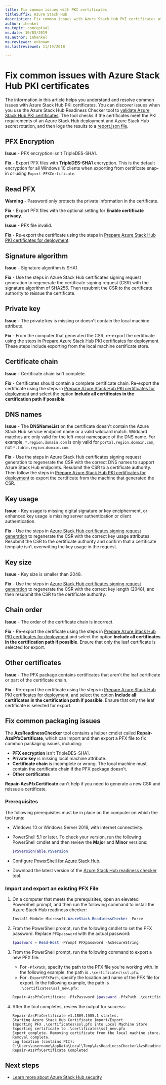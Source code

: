 ```yaml
---
title: Fix common issues with PKI certificates
titleSuffix: Azure Stack Hub
description: Fix common issues with Azure Stack Hub PKI certificates using the Azure Stack Hub Readiness Checker.
author: ihenkel
ms.topic: conceptual
ms.date: 10/03/2019
ms.author: inhenkel
ms.reviewer: unknown
ms.lastreviewed: 11/19/2018

---
```


# Fix common issues with Azure Stack Hub PKI certificates

The information in this article helps you understand and resolve common issues with Azure Stack Hub PKI certificates. You can discover issues when you use the Azure Stack Hub Readiness Checker tool to [validate Azure Stack Hub PKI certificates](azure-stack-validate-pki-certs.md). The tool checks if the certificates meet the PKI requirements of an Azure Stack Hub deployment and Azure Stack Hub secret rotation, and then logs the results to a [report.json file](azure-stack-validation-report.md).  

## PFX Encryption

**Issue** - PFX encryption isn't TripleDES-SHA1.

**Fix** - Export PFX files with **TripleDES-SHA1** encryption. This is the default encryption for all Windows 10 clients when exporting from certificate snap-in or using `Export-PFXCertificate`.

## Read PFX

**Warning** - Password only protects the private information in the certificate.  

**Fix** - Export PFX files with the optional setting for **Enable certificate privacy**.  

**Issue** - PFX file invalid.  

**Fix** - Re-export the certificate using the steps in [Prepare Azure Stack Hub PKI certificates for deployment](azure-stack-prepare-pki-certs.md).

## Signature algorithm

**Issue** - Signature algorithm is SHA1.

**Fix** - Use the steps in Azure Stack Hub certificates signing request generation to regenerate the certificate signing request (CSR) with the signature algorithm of SHA256. Then resubmit the CSR to the certificate authority to reissue the certificate.

## Private key

**Issue** - The private key is missing or doesn't contain the local machine attribute.  

**Fix** - From the computer that generated the CSR, re-export the certificate using the steps in [Prepare Azure Stack Hub PKI certificates for deployment](azure-stack-prepare-pki-certs.md#prepare-certificates-for-deployment). These steps include exporting from the local machine certificate store.

## Certificate chain

**Issue** - Certificate chain isn't complete.  

**Fix** - Certificates should contain a complete certificate chain. Re-export the certificate using the steps in [Prepare Azure Stack Hub PKI certificates for deployment](azure-stack-prepare-pki-certs.md#prepare-certificates-for-deployment) and select the option **Include all certificates in the certification path if possible**.

## DNS names

**Issue** - The **DNSNameList** on the certificate doesn't contain the Azure Stack Hub service endpoint name or a valid wildcard match. Wildcard matches are only valid for the left-most namespace of the DNS name. For example, `*.region.domain.com` is only valid for `portal.region.domain.com`, not `*.table.region.domain.com`.

**Fix** - Use the steps in Azure Stack Hub certificates signing request generation to regenerate the CSR with the correct DNS names to support Azure Stack Hub endpoints. Resubmit the CSR to a certificate authority. Then follow the steps in [Prepare Azure Stack Hub PKI certificates for deployment](azure-stack-prepare-pki-certs.md#prepare-certificates-for-deployment) to export the certificate from the machine that generated the CSR.  

## Key usage

**Issue** - Key usage is missing digital signature or key encipherment, or enhanced key usage is missing server authentication or client authentication.  

**Fix** - Use the steps in [Azure Stack Hub certificates signing request generation](azure-stack-get-pki-certs.md) to regenerate the CSR with the correct key usage attributes. Resubmit the CSR to the certificate authority and confirm that a certificate template isn't overwriting the key usage in the request.

## Key size

**Issue** - Key size is smaller than 2048.

**Fix** - Use the steps in [Azure Stack Hub certificates signing request generation](azure-stack-get-pki-certs.md) to regenerate the CSR with the correct key length (2048), and then resubmit the CSR to the certificate authority.

## Chain order

**Issue** - The order of the certificate chain is incorrect.  

**Fix** - Re-export the certificate using the steps in [Prepare Azure Stack Hub PKI certificates for deployment](azure-stack-prepare-pki-certs.md#prepare-certificates-for-deployment) and select the option **Include all certificates in the certification path if possible**. Ensure that only the leaf certificate is selected for export.

## Other certificates

**Issue** - The PFX package contains certificates that aren't the leaf certificate or part of the certificate chain.  

**Fix** - Re-export the certificate using the steps in [Prepare Azure Stack Hub PKI certificates for deployment](azure-stack-prepare-pki-certs.md#prepare-certificates-for-deployment), and select the option **Include all certificates in the certification path if possible**. Ensure that only the leaf certificate is selected for export.

## Fix common packaging issues

The **AzsReadinessChecker** tool contains a helper cmdlet called **Repair-AzsPfxCertificate**, which can import and then export a PFX file to fix common packaging issues, including:

- **PFX encryption** isn't TripleDES-SHA1.
- **Private key** is missing local machine attribute.
- **Certificate chain** is incomplete or wrong. The local machine must contain the certificate chain if the PFX package doesn't.
- **Other certificates**

**Repair-AzsPfxCertificate** can't help if you need to generate a new CSR and reissue a certificate.

### Prerequisites

The following prerequisites must be in place on the computer on which the tool runs:

- Windows 10 or Windows Server 2016, with internet connectivity.
- PowerShell 5.1 or later. To check your version, run the following PowerShell cmdlet and then review the **Major** and **Minor** versions:

   ```powershell
   $PSVersionTable.PSVersion
   ```

- Configure [PowerShell for Azure Stack Hub](azure-stack-powershell-install.md).
- Download the latest version of the [Azure Stack Hub readiness checker](https://aka.ms/AzsReadinessChecker) tool.

### Import and export an existing PFX File

1. On a computer that meets the prerequisites, open an elevated PowerShell prompt, and then run the following command to install the Azure Stack Hub readiness checker:

   ```powershell
   Install-Module Microsoft.AzureStack.ReadinessChecker -Force
   ```

2. From the PowerShell prompt, run the following cmdlet to set the PFX password. Replace `PFXpassword` with the actual password:

   ```powershell
   $password = Read-Host -Prompt PFXpassword -AsSecureString
   ```

3. From the PowerShell prompt, run the following command to export a new PFX file:

   - For `-PfxPath`, specify the path to the PFX file you're working with. In the following example, the path is `.\certificates\ssl.pfx`.
   - For `-ExportPFXPath`, specify the location and name of the PFX file for export. In the following example, the path is `.\certificates\ssl_new.pfx`:

   ```powershell
   Repair-AzsPfxCertificate -PfxPassword $password -PfxPath .\certificates\ssl.pfx -ExportPFXPath .\certificates\ssl_new.pfx
   ```  

4. After the tool completes, review the output for success:

   ```shell
   Repair-AzsPfxCertificate v1.1809.1005.1 started.
   Starting Azure Stack Hub Certificate Import/Export
   Importing PFX .\certificates\ssl.pfx into Local Machine Store
   Exporting certificate to .\certificates\ssl_new.pfx
   Export complete. Removing certificate from the local machine store.
   Removal complete.
   Log location (contains PII): C:\Users\username\AppData\Local\Temp\AzsReadinessChecker\AzsReadinessChecker.log
   Repair-AzsPfxCertificate Completed
   ```

## Next steps

- [Learn more about Azure Stack Hub security](azure-stack-rotate-secrets.md)
